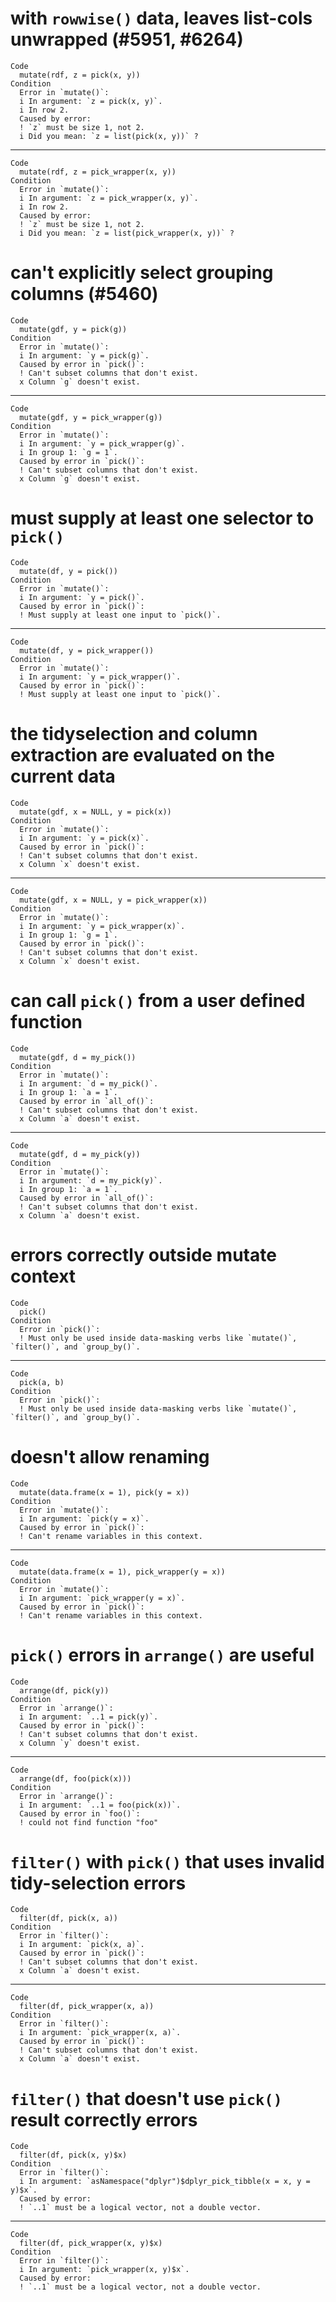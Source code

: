 # with `rowwise()` data, leaves list-cols unwrapped (#5951, #6264)

    Code
      mutate(rdf, z = pick(x, y))
    Condition
      Error in `mutate()`:
      i In argument: `z = pick(x, y)`.
      i In row 2.
      Caused by error:
      ! `z` must be size 1, not 2.
      i Did you mean: `z = list(pick(x, y))` ?

---

    Code
      mutate(rdf, z = pick_wrapper(x, y))
    Condition
      Error in `mutate()`:
      i In argument: `z = pick_wrapper(x, y)`.
      i In row 2.
      Caused by error:
      ! `z` must be size 1, not 2.
      i Did you mean: `z = list(pick_wrapper(x, y))` ?

# can't explicitly select grouping columns (#5460)

    Code
      mutate(gdf, y = pick(g))
    Condition
      Error in `mutate()`:
      i In argument: `y = pick(g)`.
      Caused by error in `pick()`:
      ! Can't subset columns that don't exist.
      x Column `g` doesn't exist.

---

    Code
      mutate(gdf, y = pick_wrapper(g))
    Condition
      Error in `mutate()`:
      i In argument: `y = pick_wrapper(g)`.
      i In group 1: `g = 1`.
      Caused by error in `pick()`:
      ! Can't subset columns that don't exist.
      x Column `g` doesn't exist.

# must supply at least one selector to `pick()`

    Code
      mutate(df, y = pick())
    Condition
      Error in `mutate()`:
      i In argument: `y = pick()`.
      Caused by error in `pick()`:
      ! Must supply at least one input to `pick()`.

---

    Code
      mutate(df, y = pick_wrapper())
    Condition
      Error in `mutate()`:
      i In argument: `y = pick_wrapper()`.
      Caused by error in `pick()`:
      ! Must supply at least one input to `pick()`.

# the tidyselection and column extraction are evaluated on the current data

    Code
      mutate(gdf, x = NULL, y = pick(x))
    Condition
      Error in `mutate()`:
      i In argument: `y = pick(x)`.
      Caused by error in `pick()`:
      ! Can't subset columns that don't exist.
      x Column `x` doesn't exist.

---

    Code
      mutate(gdf, x = NULL, y = pick_wrapper(x))
    Condition
      Error in `mutate()`:
      i In argument: `y = pick_wrapper(x)`.
      i In group 1: `g = 1`.
      Caused by error in `pick()`:
      ! Can't subset columns that don't exist.
      x Column `x` doesn't exist.

# can call `pick()` from a user defined function

    Code
      mutate(gdf, d = my_pick())
    Condition
      Error in `mutate()`:
      i In argument: `d = my_pick()`.
      i In group 1: `a = 1`.
      Caused by error in `all_of()`:
      ! Can't subset columns that don't exist.
      x Column `a` doesn't exist.

---

    Code
      mutate(gdf, d = my_pick(y))
    Condition
      Error in `mutate()`:
      i In argument: `d = my_pick(y)`.
      i In group 1: `a = 1`.
      Caused by error in `all_of()`:
      ! Can't subset columns that don't exist.
      x Column `a` doesn't exist.

# errors correctly outside mutate context

    Code
      pick()
    Condition
      Error in `pick()`:
      ! Must only be used inside data-masking verbs like `mutate()`, `filter()`, and `group_by()`.

---

    Code
      pick(a, b)
    Condition
      Error in `pick()`:
      ! Must only be used inside data-masking verbs like `mutate()`, `filter()`, and `group_by()`.

# doesn't allow renaming

    Code
      mutate(data.frame(x = 1), pick(y = x))
    Condition
      Error in `mutate()`:
      i In argument: `pick(y = x)`.
      Caused by error in `pick()`:
      ! Can't rename variables in this context.

---

    Code
      mutate(data.frame(x = 1), pick_wrapper(y = x))
    Condition
      Error in `mutate()`:
      i In argument: `pick_wrapper(y = x)`.
      Caused by error in `pick()`:
      ! Can't rename variables in this context.

# `pick()` errors in `arrange()` are useful

    Code
      arrange(df, pick(y))
    Condition
      Error in `arrange()`:
      i In argument: `..1 = pick(y)`.
      Caused by error in `pick()`:
      ! Can't subset columns that don't exist.
      x Column `y` doesn't exist.

---

    Code
      arrange(df, foo(pick(x)))
    Condition
      Error in `arrange()`:
      i In argument: `..1 = foo(pick(x))`.
      Caused by error in `foo()`:
      ! could not find function "foo"

# `filter()` with `pick()` that uses invalid tidy-selection errors

    Code
      filter(df, pick(x, a))
    Condition
      Error in `filter()`:
      i In argument: `pick(x, a)`.
      Caused by error in `pick()`:
      ! Can't subset columns that don't exist.
      x Column `a` doesn't exist.

---

    Code
      filter(df, pick_wrapper(x, a))
    Condition
      Error in `filter()`:
      i In argument: `pick_wrapper(x, a)`.
      Caused by error in `pick()`:
      ! Can't subset columns that don't exist.
      x Column `a` doesn't exist.

# `filter()` that doesn't use `pick()` result correctly errors

    Code
      filter(df, pick(x, y)$x)
    Condition
      Error in `filter()`:
      i In argument: `asNamespace("dplyr")$dplyr_pick_tibble(x = x, y = y)$x`.
      Caused by error:
      ! `..1` must be a logical vector, not a double vector.

---

    Code
      filter(df, pick_wrapper(x, y)$x)
    Condition
      Error in `filter()`:
      i In argument: `pick_wrapper(x, y)$x`.
      Caused by error:
      ! `..1` must be a logical vector, not a double vector.

